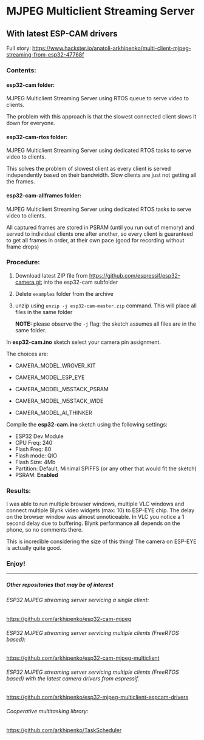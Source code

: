 # MJPEG Multiclient Streaming Server 

## With latest ESP-CAM drivers
Full story: https://www.hackster.io/anatoli-arkhipenko/multi-client-mjpeg-streaming-from-esp32-47768f

### Contents:

#### esp32-cam folder:

MJPEG Multiclient Streaming Server using RTOS queue to serve video to clients. 

The problem with this approach is that the slowest connected client slows it down for everyone. 

#### esp32-cam-rtos folder:

MJPEG Multiclient Streaming Server using dedicated RTOS tasks to serve video to clients. 

This solves the problem of slowest client as every client is served independently based on their bandwidth. Slow clients  are just not getting all the frames. 

#### esp32-cam-allframes folder:

MJPEG Multiclient Streaming Server using dedicated RTOS tasks to serve video to clients. 

All captured frames are stored in PSRAM (until you run out of memory) and served to individual clients one after another, so every client is guaranteed to get all frames in order, at their own pace (good for recording without frame drops)



### Procedure:

1. Download latest ZIP file from https://github.com/espressif/esp32-camera.git into the esp32-cam subfolder

2. Delete `examples` folder from the archive

3. unzip using `unzip -j esp32-cam-master.zip` command. This will place all files in the same folder

   

   **NOTE:** please observe the `-j` flag: the sketch assumes all files are in the same folder. 



In **esp32-cam.ino** sketch select your camera pin assignment. 

The choices are:

- CAMERA_MODEL_WROVER_KIT

- CAMERA_MODEL_ESP_EYE

- CAMERA_MODEL_M5STACK_PSRAM

- CAMERA_MODEL_M5STACK_WIDE

- CAMERA_MODEL_AI_THINKER

  

Compile the **esp32-cam.ino** sketch using the following settings:

- ESP32 Dev Module
- CPU Freq: 240
- Flash Freq: 80
- Flash mode: QIO
- Flash Size: 4Mb
- Partition: Default, Minimal SPIFFS (or any other that would fit the sketch)
- PSRAM: **Enabled**



### Results:

I was able to run multiple browser windows, multiple VLC windows and connect multiple Blynk video widgets (max: 10) to ESP-EYE chip. The delay on the browser window was almost unnoticeable. In VLC you notice a 1 second delay due to buffering. Blynk performance all depends on the phone, so no comments there. 

This is incredible considering the size of this thing! The camera on ESP-EYE is actually quite good. 

### Enjoy!



------

##### Other repositories that may be of interest

###### ESP32 MJPEG streaming server servicing a single client:

https://github.com/arkhipenko/esp32-cam-mjpeg



###### ESP32 MJPEG streaming server servicing multiple clients (FreeRTOS based):

https://github.com/arkhipenko/esp32-cam-mjpeg-multiclient



###### ESP32 MJPEG streaming server servicing multiple clients (FreeRTOS based) with the latest camera drivers from espressif.

https://github.com/arkhipenko/esp32-mjpeg-multiclient-espcam-drivers



###### Cooperative multitasking library:

https://github.com/arkhipenko/TaskScheduler

